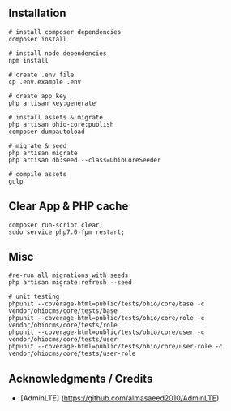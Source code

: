 ## Installation

```
# install composer dependencies
composer install

# install node dependencies
npm install

# create .env file
cp .env.example .env

# create app key
php artisan key:generate

# install assets & migrate
php artisan ohio-core:publish
composer dumpautoload

# migrate & seed
php artisan migrate
php artisan db:seed --class=OhioCoreSeeder

# compile assets
gulp
```

## Clear App & PHP cache

```
composer run-script clear; 
sudo service php7.0-fpm restart;
```

## Misc

```
#re-run all migrations with seeds
php artisan migrate:refresh --seed 

# unit testing
phpunit --coverage-html=public/tests/ohio/core/base -c vendor/ohiocms/core/tests/base
phpunit --coverage-html=public/tests/ohio/core/role -c vendor/ohiocms/core/tests/role
phpunit --coverage-html=public/tests/ohio/core/user -c vendor/ohiocms/core/tests/user
phpunit --coverage-html=public/tests/ohio/core/user-role -c vendor/ohiocms/core/tests/user-role

```

## Acknowledgments / Credits

* [AdminLTE] (https://github.com/almasaeed2010/AdminLTE)